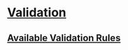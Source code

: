 # [Validation](https://laravel.com/docs/11.x/validation)

## [Available Validation Rules](https://laravel.com/docs/11.x/validation#available-validation-rules)
